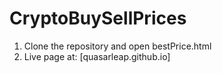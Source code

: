 # CryptoBuySellPrices

1. Clone the repository and open bestPrice.html
2. Live page at: [quasarleap.github.io]
